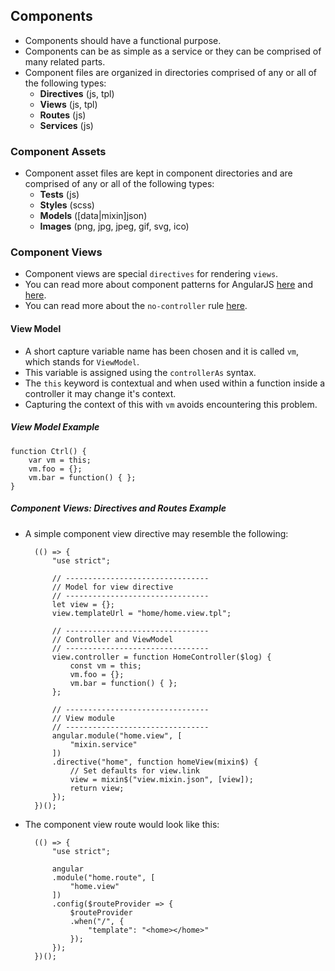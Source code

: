 ## Components
- Components should have a functional purpose.
- Components can be as simple as a service or they can be comprised of many related parts.
- Component files are organized in directories comprised of any or all of the following types:
	- **Directives** (js, tpl)
	- **Views** (js, tpl)
	- **Routes** (js)
	- **Services** (js)

### Component Assets
- Component asset files are kept in component directories and are comprised of any or all of the following types:
	- **Tests** (js)
	- **Styles** (scss)
	- **Models** ([data|mixin]json)
	- **Images** (png, jpg, jpeg, gif, svg, ico)

### Component Views
- Component views are special `directives` for rendering `views`.
- You can read more about component patterns for AngularJS [here](https://www.airpair.com/angularjs/posts/component-based-angularjs-directives) and [here](http://busypeoples.github.io/post/thinking-in-components-angular-js/).
- You can read more about the `no-controller` rule [here](https://github.com/Gillespie59/eslint-plugin-angular/blob/master/docs/no-controller.md).

#### View Model
- A short capture variable name has been chosen and it is called `vm`, which stands for `ViewModel`.
- This variable is assigned using the `controllerAs` syntax.
- The `this` keyword is contextual and when used within a function inside a controller it may change it's context.
- Capturing the context of this with `vm` avoids encountering this problem.

##### View Model Example

	function Ctrl() {
		var vm = this;
		vm.foo = {};
		vm.bar = function() { };
	}

##### Component Views: Directives and Routes Example
- A simple component view directive may resemble the following:

		(() => {
			"use strict";
			
			// --------------------------------
			// Model for view directive
			// --------------------------------
			let view = {};
			view.templateUrl = "home/home.view.tpl";
			
			// --------------------------------
			// Controller and ViewModel
			// --------------------------------
			view.controller = function HomeController($log) {
				const vm = this;
				vm.foo = {};
				vm.bar = function() { };
			};
			
			// --------------------------------
			// View module
			// --------------------------------
			angular.module("home.view", [
				"mixin.service"
			])
			.directive("home", function homeView(mixin$) {
				// Set defaults for view.link
				view = mixin$("view.mixin.json", [view]);
				return view;
			});
		})();

- The component view route would look like this:

		(() => {
			"use strict";
			
			angular
			.module("home.route", [
				"home.view"
			])
			.config($routeProvider => {
				$routeProvider
				.when("/", {
					"template": "<home></home>"
				});
			});
		})();

